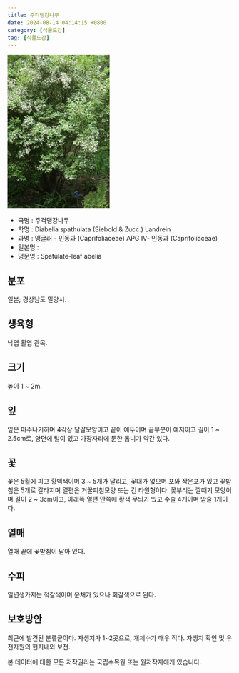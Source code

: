 ```yaml
---
title: 주걱댕강나무
date: 2024-08-14 04:14:15 +0800
category: [식물도감]
tag: [식물도감]
---
```




![주걱댕강나무](/assets/img/fileUpload/plants/basic/Caprifoliaceae/Abelia/16219/16219_8_th2.JPG)
- 국명 : 주걱댕강나무
- 학명 : Diabelia spathulata (Siebold & Zucc.) Landrein
- 과명 : 앵글러 - 인동과 (Caprifoliaceae) APG Ⅳ- 인동과 (Caprifoliaceae)
- 일본명 : 
- 영문명 : Spatulate-leaf abelia


## 분포
일본; 경상남도 밀양시.
## 생육형
낙엽 활엽 관목. 
## 크기
높이 1 ~ 2m.
## 잎
잎은 마주나기하며 4각상 달걀모양이고 끝이 예두이며 끝부분이 예저이고 길이 1 ~ 2.5cm로, 양면에 털이 있고 가장자리에 둔한 톱니가 약간 있다.
## 꽃
꽃은 5월에 피고 황백색이며 3 ~ 5개가 달리고, 꽃대가 없으며 포와 작은포가 있고 꽃받침은 5개로 갈라지며 열편은 거꿀피침모양 또는 긴 타원형이다.  꽃부리는 깔때기 모양이며 길이 2 ~ 3cm이고, 아래쪽 열편 안쪽에 황색 무늬가 있고 수술 4개이며 암술 1개이다.
## 열매
열매 끝에 꽃받침이 남아 있다.
## 수피
일년생가지는 적갈색이며 윤채가 있으나 회갈색으로 된다.
## 보호방안
최근에 발견된 분류군이다. 자생지가 1~2곳으로, 개체수가 매우 적다. 자생지 확인 및 유전자원의 현지내외 보전.






본 데이터에 대한 모든 저작권리는 국립수목원 또는 원저작자에게 있습니다.

